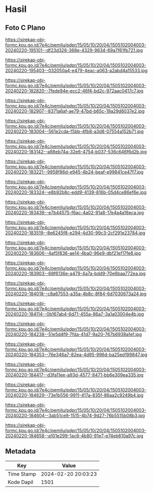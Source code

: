 # Hasil

## Foto C Plano

https://sirekap-obj-formc.kpu.go.id/7e4c/pemilu/pdpr/15/05/10/20/04/1505102004003-20240220-195101--df23d326-368e-4329-9834-69a7f61fb721.jpg

https://sirekap-obj-formc.kpu.go.id/7e4c/pemilu/pdpr/15/05/10/20/04/1505102004003-20240220-195403--032050a4-e479-4eac-a063-a2abd4a15533.jpg

https://sirekap-obj-formc.kpu.go.id/7e4c/pemilu/pdpr/15/05/10/20/04/1505102004003-20240220-182820--7fede94e-ecc2-46f4-bd2c-972aac0417c7.jpg

https://sirekap-obj-formc.kpu.go.id/7e4c/pemilu/pdpr/15/05/10/20/04/1505102004003-20240220-182907--8371a6af-ae79-47bd-b65c-19a29d6037e2.jpg

https://sirekap-obj-formc.kpu.go.id/7e4c/pemilu/pdpr/15/05/10/20/04/1505102004003-20240220-183004--561e2cda-f5bb-4fb8-a3d8-07554a152b71.jpg

https://sirekap-obj-formc.kpu.go.id/7e4c/pemilu/pdpr/15/05/10/20/04/1505102004003-20240220-183142--a88eb74a-32e6-4754-b037-536c646f6d2b.jpg

https://sirekap-obj-formc.kpu.go.id/7e4c/pemilu/pdpr/15/05/10/20/04/1505102004003-20240220-183221--9958f86d-e945-4b24-beaf-e99841ce47f7.jpg

https://sirekap-obj-formc.kpu.go.id/7e4c/pemilu/pdpr/15/05/10/20/04/1505102004003-20240220-183324--e8b92b8c-edd9-4139-816b-05d4ce86ef6e.jpg

https://sirekap-obj-formc.kpu.go.id/7e4c/pemilu/pdpr/15/05/10/20/04/1505102004003-20240220-183439--e7b44575-f6ac-4a02-91a8-17e4a4a16eca.jpg

https://sirekap-obj-formc.kpu.go.id/7e4c/pemilu/pdpr/15/05/10/20/04/1505102004003-20240220-183519--8e6245f8-e294-4d30-99c3-2cf291e23784.jpg

https://sirekap-obj-formc.kpu.go.id/7e4c/pemilu/pdpr/15/05/10/20/04/1505102004003-20240220-183606--4af5f836-ae14-4ba0-96e9-dbf21ef17fe8.jpg

https://sirekap-obj-formc.kpu.go.id/7e4c/pemilu/pdpr/15/05/10/20/04/1505102004003-20240220-183903--68f6136e-a479-4a7a-bdd9-70e6baa772ea.jpg

https://sirekap-obj-formc.kpu.go.id/7e4c/pemilu/pdpr/15/05/10/20/04/1505102004003-20240220-184018--c8a67553-a35a-4b8c-8f84-6d7030673a24.jpg

https://sirekap-obj-formc.kpu.go.id/7e4c/pemilu/pdpr/15/05/10/20/04/1505102004003-20240220-184114--0b167ab4-6d71-455a-86a7-3a1a03004e4b.jpg

https://sirekap-obj-formc.kpu.go.id/7e4c/pemilu/pdpr/15/05/10/20/04/1505102004003-20240220-184238--51e5d4f9-7fda-41d7-9a20-767b6938a1ef.jpg

https://sirekap-obj-formc.kpu.go.id/7e4c/pemilu/pdpr/15/05/10/20/04/1505102004003-20240220-184353--76e346a7-82ea-4d95-996d-ba25ed199847.jpg

https://sirekap-obj-formc.kpu.go.id/7e4c/pemilu/pdpr/15/05/10/20/04/1505102004003-20240220-184417--d3fa11ee-a93d-4577-8471-bb6e309ea335.jpg

https://sirekap-obj-formc.kpu.go.id/7e4c/pemilu/pdpr/15/05/10/20/04/1505102004003-20240220-184629--73e1b556-9911-417a-835f-86aa2c9249b4.jpg

https://sirekap-obj-formc.kpu.go.id/7e4c/pemilu/pdpr/15/05/10/20/04/1505102004003-20240220-184604--3ab51ce9-1515-4b74-9d27-76b5515b08b3.jpg

https://sirekap-obj-formc.kpu.go.id/7e4c/pemilu/pdpr/15/05/10/20/04/1505102004003-20240220-184658--a101e299-1ac6-4b80-91e7-e74eb610a97c.jpg


## Metadata

| Key        | Value               |
| ---------- | ------------------- |
| Time Stamp | 2024-02-20 20:03:23 |
| Kode Dapil | 1501                |



